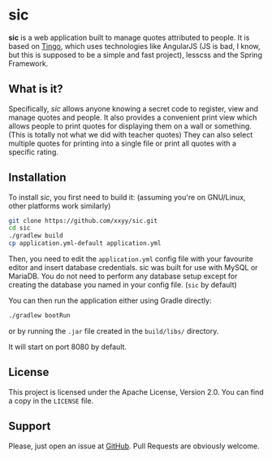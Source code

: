 # sic

__sic__ is a web application built to manage quotes attributed to people. It is based on 
[Tingo](https://github.com/xxyy/tingo), which uses technologies like AngularJS (JS is bad,
I know, but this is supposed to be a simple and fast project), lesscss and the Spring Framework.

## What is it?

Specifically, _sic_ allows anyone knowing a secret code to register, view and manage quotes and people.
It also provides a convenient print view which allows people to print quotes for displaying them on a
wall or something. (This is totally not what we did with teacher quotes) They can also select multiple quotes for printing into a single file or print
all quotes with a specific rating.

## Installation

To install _sic_, you first need to build it: (assuming you're on GNU/Linux, other platforms work similarly)

````bash
git clone https://github.com/xxyy/sic.git
cd sic
./gradlew build
cp application.yml-default application.yml
````

Then, you need to edit the `application.yml` config file with your favourite editor and insert database credentials.
sic was built for use with MySQL or MariaDB. You do not need to perform any database setup except for creating the
database you named in your config file. (`sic` by default)

You can then run the application either using Gradle directly:

````bash
./gradlew bootRun
````

or by running the `.jar` file created in the `build/libs/` directory.

It will start on port 8080 by default.

## License

This project is licensed under the Apache License, Version 2.0. You can find a copy in the `LICENSE` file.

## Support

Please, just open an issue at [GitHub](https://github.com/xxyy/sic/issues). Pull Requests are obviously welcome. 
